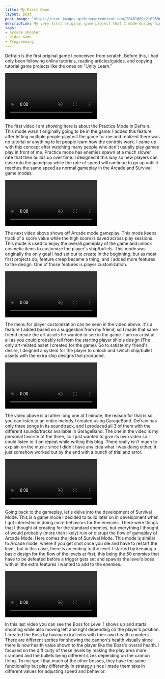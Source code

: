 ```yaml
---
title: My First Game
layout: post
post-image: "https://user-images.githubusercontent.com/20461089/210939661-3631f7c0-bd69-4e47-9156-5eb9c9bb4ea9.PNG"
description: My very first original game project that I made during high school.
tags:
- arcade shooter
- Video Game
- Programming
---
```


Defrain is the first original game I conceived from scratch. Before this, I had only been following online tutorials, reading articles/guides, and copying tutorial game projects like the ones on "Unity Learn."

<video src="https://user-images.githubusercontent.com/20461089/210939652-4f437bf8-1673-400d-8b31-27a93f83b086.mp4" controls="controls" autoplay="autoplay" muted="muted" loop="loop"></video>

The first video I am showing here is about the Practice Mode in Defrain. This mode wasn't originally going to be in the game. I added this feature after letting multiple people playtest the game for me and realized there was no tutorial or anything to let people learn how the controls work. I came up with this concept after watching many people who don't usually play games play in front of me. Practice mode has enemies spawn at a much slower rate that then builds up over time. I designed it this way so new players can ease into the gameplay while the rate of speed will continue to go up until it reaches the same speed as normal gameplay in the Arcade and Survival game modes.

<video src="https://user-images.githubusercontent.com/20461089/210939654-768ace70-ff44-4abe-a041-dadb982abb49.mp4" controls="controls" autoplay="autoplay" muted="muted" loop="loop"></video>

The next video above shows off Arcade mode gameplay. This mode keeps track of a score value while the high score is saved across play sessions. This mode is used to enjoy the overall gameplay of the game and unlock cosmetic items to customize the player's ship/bullets. This mode was originally the only goal I had set out to create in the beginning, but as most first projects do, feature creep became a thing, and I  added more features to the design. One of those features is player customization.

<video src="https://user-images.githubusercontent.com/20461089/210939653-ade07a76-2cfa-43e8-9854-c88d9e2ee628.mp4" controls="controls" autoplay="autoplay" muted="muted" loop="loop"></video>

The menu for player customization can be seen in the video above. It's a feature I added based on a suggestion from my friend, so I made that same friend create the art assets he wanted to see in the game. I am no artist at all as you could probably tell from the starting player ship's design (The only art-related asset I created for the game). So to satiate my friend's desire, I deigned a system for the player to unlock and switch ship/bullet assets with the extra ship designs that produced.

<video src="https://user-images.githubusercontent.com/20461089/210939650-7a335912-311f-4072-a39d-b7bf6d286da3.mp4" controls="controls" loop="loop"></video>

The video above is a rather long one at 1 minute, the reason for that is so you can listen to an entire melody I created using GarageBand. Defrain has only three songs in its soundtrack, and I produced all 3 of them with the different sounds/tracks available in GarageBand. The one in the video is my personal favorite of the three, so I just wanted to give its own video so I could listen to it on repeat while writing this blog. There really isn't much to explain on the music since I didn't have any idea what I was doing either, it just somehow worked out by the end with a bunch of trial and error.

<video src="https://user-images.githubusercontent.com/20461089/210939646-da18a974-02aa-4a4e-b018-da72f14cf454.mp4" controls="controls" autoplay="autoplay" muted="muted" loop="loop"></video>

Going back to the gameplay, let's delve into the development of Survival Mode. This is a game mode I decided to build later on in development when I got interested in doing more behaviors for the enemies. There were things that I thought of creating for the standard enemies, but everything I thought of would probably (more than likely) ruin or disrupt the flow of gameplay of Arcade Mode. Here comes the idea of Survival Mode. This mode is similar to Arcade mode, where if you get shot once you die and have to restart the level, but in this case, there is an ending to the level. I started by keeping a basic design for the flow of the levels at first, this being the 50 enemies that have to be defeated before a trigger gets set and spawns the level's boss with all the extra features I wanted to add to the enemies. 

<video src="https://user-images.githubusercontent.com/20461089/210939649-cf448eeb-4a02-4b1d-8830-2c54e74ca9ac.mp4" controls="controls" autoplay="autoplay" muted="muted" loop="loop"></video>

In this last video you can see the Boss for Level 1 shows up and starts shooting while also moving left and right depending on the player's position. I created the Boss by having extra limbs with their own health counters. There are different sprites for showing the cannon's health visually since there is now health value shown to the player like the Boss's overall health. I focused on the difficulty of these levels by making the play area more cramped and the bullets being different sizes depending on the cannon firing. To not spoil that much of the other bosses, they have the same functionality but play differently in strategy since I made them take in different values for adjusting speed and behavior.